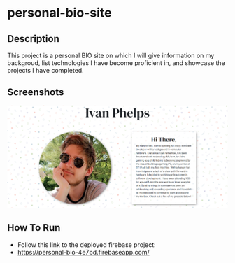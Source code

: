 # personal-bio-site
## Description
 This project is a personal BIO site on which I will give information on my backgroud, list technologies I have become proficient in, and showcase the projects I have completed.

## Screenshots
![front](https://raw.githubusercontent.com/ivannio/personal-bio/master/src/images/personal-screenshot.png)

## How To Run
* Follow this link to the deployed firebase project:
* https://personal-bio-4e7bd.firebaseapp.com/